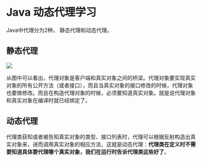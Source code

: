 # Java 动态代理学习

Java中代理分为2种， 静态代理和动态代理。

##  静态代理

![](http://77fzym.com1.z0.glb.clouddn.com/proxy.png)

从图中可以看出，代理对象是客户端和真实对象之间的桥梁。代理对象要实现真实对象的所有公开方法（或者接口），而且当真实对象的接口修改的时候，代理对象也要做修改。而且在构造代理对象的时候，必须要知道真实对象。就是说代理对象和真实对象在编译时就已经绑定了。



## 动态代理

代理类获知或者被告知真实对象的类型、接口列表时，代理可以根据反射构造出真实对象来，进而调用真实对象的相应方法，这就是动态代理：**代理类在定义时不需要知道具体要代理哪个真实对象，我们在运行时告诉代理类这些好了**。


